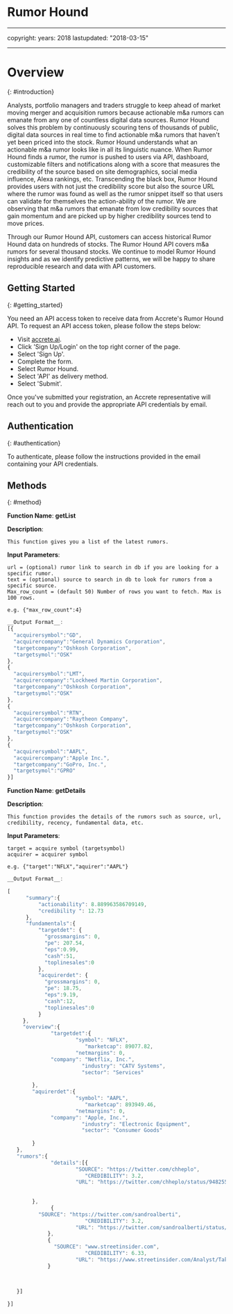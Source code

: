 # Rumor Hound 
---

copyright:
  years: 2018
lastupdated: "2018-03-15"

---

# Overview
{: #introduction}
<!--
<span style="color:gray">Overview</span> <a name = "introduction"></a> 
Last Updated: 2018-02-27 | [Edit in GitHub](http://github.com/accreteai/rumorhound)
-->

Analysts, portfolio managers and traders struggle to keep ahead of market moving merger and acquisition rumors because actionable m&a rumors can emanate from any one of countless digital data sources. Rumor Hound solves this problem by continuously scouring tens of thousands of public, digital data sources in real time to find actionable m&a rumors that haven't yet been priced into the stock. Rumor Hound understands what an actionable m&a rumor looks like in all its linguistic nuance. When Rumor Hound finds a rumor, the rumor is pushed to users via API, dashboard, customizable filters and notifications along with a score that measures the credibility of the source based on site demographics, social media influence, Alexa rankings, etc. Transcending the black box, Rumor Hound provides users with not just the credibility score but also the source URL where the rumor was found as well as the rumor snippet itself so that users can validate for themselves the action-ability of the rumor. We are observing that m&a rumors that emanate from low credibility sources that gain momentum and are picked up by higher credibility sources tend to move prices. 

Through our Rumor Hound API, customers can access historical Rumor Hound data on hundreds of stocks. The Rumor Hound API covers m&a rumors for several thousand stocks. We continue to model Rumor Hound insights and as we identify predictive patterns, we will be happy to share reproducible research and data with API customers.

## Getting Started
{: #getting_started}
<!--
<span style="color:gray">Getting Started</span><a name = "getting started"></a>
 -->

You need an API access token to receive data from Accrete's Rumor Hound API. To request an API access token, please follow the steps below: 

  - Visit [accrete.ai](http://accrete.ai).
  - Click 'Sign Up/Login' on the top right corner of the page.
  - Select 'Sign Up'.
  - Complete the form. 
  - Select Rumor Hound.
  - Select 'API' as delivery method. 
  - Select 'Submit'.
  
Once you've submitted your registration, an Accrete representative will reach out to you and provide the appropriate API credentials by email.

## Authentication
{: #authentication}
<!--
<span style="color:gray">Authentication</span><a name = "authentication"></a>
-->

To authenticate, please follow the instructions provided in the email containing your API credentials. 

## Methods
{: #method}
<!--
<span style="color:gray">Methods</span>  <a name = "method"></a>
-->

__Function Name__:
  __getList__
  
  __Description__: 

    This function gives you a list of the latest rumors.

  __Input Parameters__: 

    url = (optional) rumor link to search in db if you are looking for a specific rumor.
    text = (optional) source to search in db to look for rumors from a specific source. 
    Max_row_count = (default 50) Number of rows you want to fetch. Max is 100 rows. 
	
	e.g. {"max_row_count":4}

```javascript
__Output Format__: 
[{  
  "acquirersymbol":"GD",
  "acquirercompany":"General Dynamics Corporation",
  "targetcompany":"Oshkosh Corporation",    
  "targetsymol":"OSK"    
},
{
  "acquirersymbol":"LMT",
  "acquirercompany":"Lockheed Martin Corporation",
  "targetcompany":"Oshkosh Corporation",    
  "targetsymol":"OSK"  
},
{
  "acquirersymbol":"RTN",
  "acquirercompany":"Raytheon Company",
  "targetcompany":"Oshkosh Corporation",    
  "targetsymol":"OSK"    
},
{
  "acquirersymbol":"AAPL",
  "acquirercompany":"Apple Inc.",
  "targetcompany":"GoPro, Inc.",    
  "targetsymol":"GPRO"    
}]

```



__Function Name__: 
  __getDetails__
  
  __Description__: 

    This function provides the details of the rumors such as source, url, credibility, recency, fundamental data, etc.

  __Input Parameters__: 

    target = acquire symbol (targetsymbol)
    acquirer = acquirer symbol
  
    e.g. {"target":"NFLX","aquirer":"AAPL"}

```javascript
__Output Format__: 

[  
      "summary":{    
          "actionability": 8.889963586709149,      
          "credibility ": 12.73
      },   
      "fundamentals":{    
          "targetdet": {      
          	"grossmargins": 0,      
          	"pe": 207.54,      
          	"eps":0.99,      
          	"cash":51,
          	"toplinesales":0  
          },
          "acquirerdet": {      
          	"grossmargins": 0,      
          	"pe": 18.75,      
          	"eps":9.19,      
          	"cash":12,
          	"toplinesales":0 
          }
     },     
     "overview":{   
              "targetdet":{      
        	          "symbol": "NFLX",      
                         "marketcap": 89077.82,      
         	          "netmargins": 0,
	          "company": "Netflix, Inc.",
                        "industry": "CATV Systems",
                        "sector": "Services"                                       
    
      	},   
      	"aquirerdet":{      
        	          "symbol": "AAPL",      
                         "marketcap": 893949.46,      
         	          "netmargins": 0,
	          "company": "Apple, Inc.",
                        "industry": "Electronic Equipment",
                        "sector": "Consumer Goods"                                     
    
      	}
   }, 
   "rumors":{   
              "details":[{      
        	          "SOURCE": "https://twitter.com/chheplo",      
                         "CREDIBILITY": 3.2,      
         	          "URL": "https://twitter.com/chheplo/status/948255738173972480",
	          
    
      	}, 
              {
          "SOURCE": "https://twitter.com/sandroalberti",      
                         "CREDIBILITY": 3.2,      
         	          "URL": "https://twitter.com/sandroalberti/status/948955615082287104",
             },
             {
	           "SOURCE": "www.streetinsider.com",      
                         "CREDIBILITY": 6.33,      
         	          "URL": "https://www.streetinsider.com/Analyst/Takeover/13642814.html",
             }

          
      	
   }]

}]
     
```